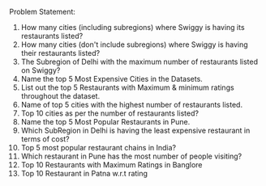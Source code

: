 Problem Statement:
1. How many cities (including subregions) where Swiggy is having its restaurants listed?
2. How many cities  (don't include subregions) where Swiggy is having their restaurants listed?
3. The Subregion of Delhi with the maximum number of restaurants listed on Swiggy?
4. Name the top 5 Most Expensive Cities in the Datasets.
5. List out the top 5 Restaurants with Maximum & minimum ratings throughout the dataset.
6. Name of top 5 cities with the highest number of restaurants listed.
7. Top 10 cities as per the number of restaurants listed?
8. Name the top 5 Most Popular Restaurants in Pune.
9. Which SubRegion in Delhi is having the least expensive restaurant in terms of cost?
10. Top 5 most popular restaurant chains in India?
11. Which restaurant in Pune has the most number of people visiting?
12. Top 10 Restaurants with Maximum Ratings in Banglore
13. Top 10 Restaurant in Patna w.r.t rating 
